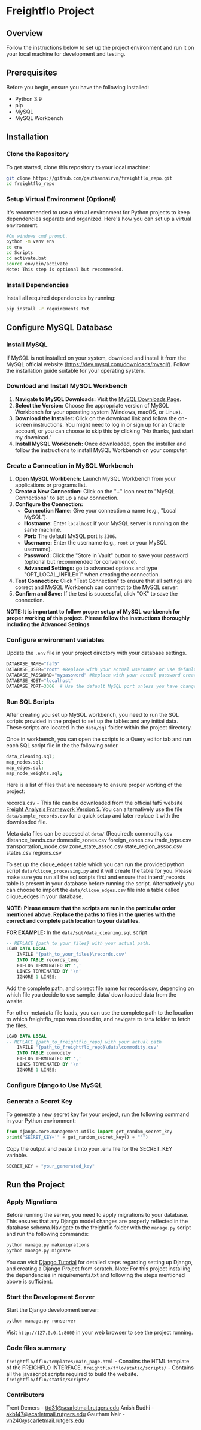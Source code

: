 # Freightflo Project

## Overview
Follow the instructions below to set up the project environment and run it on your local machine for development and testing.

## Prerequisites
Before you begin, ensure you have the following installed:
- Python 3.9
- pip
- MySQL
- MySQL Workbench

## Installation

### Clone the Repository
To get started, clone this repository to your local machine:
```bash
git clone https://github.com/gauthamnairvm/freightflo_repo.git
cd freightflo_repo

```
### Setup Virtual Environment (Optional)
It's recommended to use a virtual environment for Python projects to keep dependencies separate and organized. Here's how you can set up a virtual environment:
```bash
#On windows cmd prompt.
python -m venv env
cd env
cd Scripts
cd activate.bat
source env/bin/activate
Note: This step is optional but recommended.

```
### Install Dependencies
Install all required dependencies by running:
```bash
pip install -r requirements.txt

```
## Configure MySQL Database
### Install MySQL
If MySQL is not installed on your system, download and install it from the MySQL official website (https://dev.mysql.com/downloads/mysql/). Follow the installation guide suitable for your operating system.

### Download and Install MySQL Workbench

1. **Navigate to MySQL Downloads:** Visit the [MySQL Downloads Page](https://dev.mysql.com/downloads/workbench/).
2. **Select the Version:** Choose the appropriate version of MySQL Workbench for your operating system (Windows, macOS, or Linux).
3. **Download the Installer:** Click on the download link and follow the on-screen instructions. You might need to log in or sign up for an Oracle account, or you can choose to skip this by clicking "No thanks, just start my download."
4. **Install MySQL Workbench:** Once downloaded, open the installer and follow the instructions to install MySQL Workbench on your computer.

### Create a Connection in MySQL Workbench

1. **Open MySQL Workbench:** Launch MySQL Workbench from your applications or programs list.
2. **Create a New Connection:** Click on the "+" icon next to "MySQL Connections" to set up a new connection.
3. **Configure the Connection:**
   - **Connection Name:** Give your connection a name (e.g., "Local MySQL").
   - **Hostname:** Enter `localhost` if your MySQL server is running on the same machine.
   - **Port:** The default MySQL port is `3306`.
   - **Username:** Enter the username (e.g., `root` or your MySQL username).
   - **Password:** Click the "Store in Vault" button to save your password (optional but recommended for convenience).
   - **Advanced Settings:** go to advanced options and type "OPT_LOCAL_INFILE=1" when creating the connection.
4. **Test Connection:** Click "Test Connection" to ensure that all settings are correct and MySQL Workbench can connect to the MySQL server.
5. **Confirm and Save:** If the test is successful, click "OK" to save the connection.

**NOTE:It is important to follow proper setup of MySQL workbench for proper working of this project. Please follow the instructions thoroughly including the Advanced Settings**


### Configure environment variables
Update the `.env` file in your project directory with your database settings.
```python 
DATABASE_NAME="faf5"
DATABASE_USER="root" #Replace with your actual username/ or use default root user
DATABASE_PASSWORD="mypassword" #Replace with your actual password created during the setup
DATABASE_HOST="localhost"
DATABASE_PORT=3306  # Use the default MySQL port unless you have changed it.

```
### Run SQL Scripts
After creating you set up MySQL workbench, you need to run the SQL scripts provided in the project to set up the tables and any initial data. These scripts are located in the `data/sql` folder within the project directory.

Once in workbench, you can open the scripts to a Query editor tab and run each SQL script file in the the following order.
```bash
data_cleaning.sql;
map_nodes.sql;
map_edges.sql;
map_node_weights.sql;

```
Here is a list of files that are necessary to ensure proper working of the project:

records.csv - This file can be downloaded from the official faf5 website [Freight Analysis Framework Version 5](https://faf.ornl.gov/faf5/Default.aspx). You can alternatively use the file `data/sample_records.csv` for a quick setup and later replace it with the downloaded file.

Meta data files can be accesed at `data/` (Required):
commodity.csv
distance_bands.csv
domestic_zones.csv
foreign_zones.csv
trade_type.csv
transportation_mode.csv
zone_state_assoc.csv
state_region_assoc.csv
states.csv
regions.csv

To set up the clique_edges table which you can run the provided python script `data/clique_processing.py` and it will create the table for you. Please make sure you run all the sql scripts first and ensure that interdf_records table is present in your database before running the script. Alternatively you can choose to import the `data/clique_edges.csv` file into a table called clique_edges in your database.

**NOTE: Please ensure that the scripts are run in the particular order mentioned above. Replace the paths to files in the queries with the correct and complete path location to your datafiles.**

**FOR EXAMPLE:** In the `data/sql/data_cleaning.sql` script
```sql
-- REPLACE {path_to_your_files} with your actual path.
LOAD DATA LOCAL
    INFILE '{path_to_your_files}\records.csv'
    INTO TABLE records_temp
    FIELDS TERMINATED BY ','
    LINES TERMINATED BY '\n'
    IGNORE 1 LINES;
```
Add the complete path, and correct file name for records.csv, depending on which file you decide to use sample_data/ downloaded data from the wesite.

For other metadata file loads, you can use the complete path to the location to which freightflo_repo was cloned to, and navigate to `data` folder to fetch the files.

```sql
LOAD DATA LOCAL
-- REPLACE {path_to_freightflo_repo} with your actual path
    INFILE '{path_to_freightflo_repo}\data\commodity.csv'
    INTO TABLE commodity
    FIELDS TERMINATED BY ','
    LINES TERMINATED BY '\n'
    IGNORE 1 LINES;
```

### Configure Django to Use MySQL
### Generate a Secret Key
To generate a new secret key for your project, run the following command in your Python environment:
```python
from django.core.management.utils import get_random_secret_key
print("SECRET_KEY='" + get_random_secret_key() + "'")

```
Copy the output and paste it into your .env file for the SECRET_KEY variable.
```python
SECRET_KEY = "your_generated_key"

```
## Run the Project
### Apply Migrations
Before running the server, you need to apply migrations to your database. This ensures that any Django model changes are properly reflected in the database schema.Navigate to the freightflo folder with the `manage.py` script and run the following commands:

```bash
python manage.py makemigrations
python manage.py migrate

```
You can visit [Django Tutorial](https://www.w3schools.com/django/) for detailed steps regarding setting up Django, and creating a Django Project from scratch. 
Note: For this project installing the dependencies in requirements.txt and following the steps mentioned above is sufficient.


### Start the Development Server
Start the Django development server:
```bash
python manage.py runserver
```
Visit `http://127.0.0.1:8000` in your web browser to see the project running.

### Code files summary
`freightflo/fflo/templates/main_page.html` - Conatins the HTML template of the FREIGHFLO INTERFACE.
`freightflo/fflo/static/scripts/` - Contains all the javascript scripts required to build the website.
`freightflo/fflo/static/scripts/`

### Contributors
Trent Demers - ttd31@scarletmail.rutgers.edu
Anish Budhi - akb147@scarletmail.rutgers.edu
Gautham Nair - vn240@scarletmail.rutgers.edu